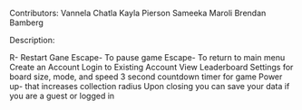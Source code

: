 Contributors: 
Vannela Chatla
Kayla Pierson
Sameeka Maroli 
Brendan Bamberg

Description:

R- Restart Gane
Escape- To pause game
Escape- To return to main menu
Create an Account 
Login to Existing Account 
View Leaderboard
Settings for board size, mode, and speed
3 second countdown timer for game 
Power up- that increases collection radius
Upon closing you can save your data if you are a guest or logged in
